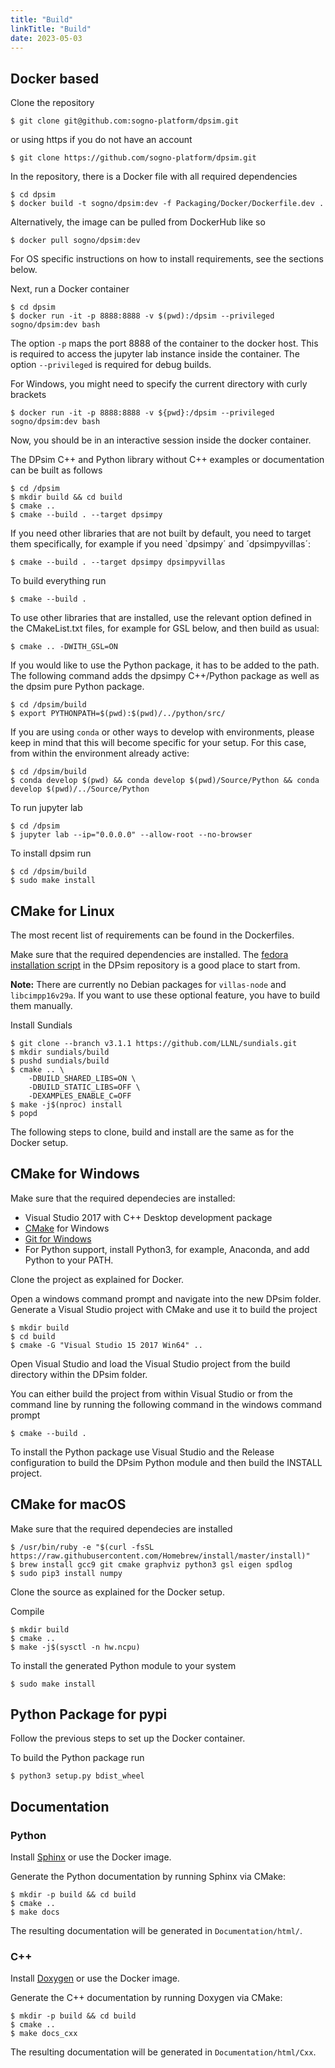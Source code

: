 ```yaml
---
title: "Build"
linkTitle: "Build"
date: 2023-05-03
---
```


## Docker based

Clone the repository

    $ git clone git@github.com:sogno-platform/dpsim.git

or using https if you do not have an account

    $ git clone https://github.com/sogno-platform/dpsim.git

In the repository, there is a Docker file with all required dependencies

    $ cd dpsim
    $ docker build -t sogno/dpsim:dev -f Packaging/Docker/Dockerfile.dev .

Alternatively, the image can be pulled from DockerHub like so

    $ docker pull sogno/dpsim:dev

For OS specific instructions on how to install requirements, see the sections below.

Next, run a Docker container

    $ cd dpsim
    $ docker run -it -p 8888:8888 -v $(pwd):/dpsim --privileged sogno/dpsim:dev bash

The option `-p` maps the port 8888 of the container to the docker host. This is required to access the jupyter lab instance inside the container. The option `--privileged` is required for debug builds.

For Windows, you might need to specify the current directory with curly brackets

    $ docker run -it -p 8888:8888 -v ${pwd}:/dpsim --privileged sogno/dpsim:dev bash

Now, you should be in an interactive session inside the docker container.

The DPsim C++ and Python library without C++ examples or documentation can be built as follows

    $ cd /dpsim
    $ mkdir build && cd build
    $ cmake ..
    $ cmake --build . --target dpsimpy

If you need other libraries that are not built by default, you need to target them specifically, for example if you need `dpsimpy´ and ´dpsimpyvillas´:

    $ cmake --build . --target dpsimpy dpsimpyvillas

To build everything run

    $ cmake --build .

To use other libraries that are installed, use the relevant option defined in the CMakeList.txt files, for example for GSL below, and then build as usual:

    $ cmake .. -DWITH_GSL=ON

If you would like to use the Python package, it has to be added to the path.
The following command adds the dpsimpy C++/Python package as well as the dpsim pure Python package.

    $ cd /dpsim/build
    $ export PYTHONPATH=$(pwd):$(pwd)/../python/src/

If you are using `conda` or other ways to develop with environments, please keep in mind that this will become specific for your setup. For this case, from within the environment already active:

    $ cd /dpsim/build
    $ conda develop $(pwd) && conda develop $(pwd)/Source/Python && conda develop $(pwd)/../Source/Python

To run jupyter lab

    $ cd /dpsim
    $ jupyter lab --ip="0.0.0.0" --allow-root --no-browser

To install dpsim run

    $ cd /dpsim/build
    $ sudo make install


## CMake for Linux

The most recent list of requirements can be found in the Dockerfiles.

Make sure that the required dependencies are installed.
The [fedora installation script](https://github.com/sogno-platform/dpsim/blob/c40e283338574e0ba7cd9861c70f1e41aa3399ba/packaging/Shell/install-fedora-deps.sh) in the DPsim repository is a good place to start from.

**Note:** There are currently no Debian packages for `villas-node` and `libcimpp16v29a`.
If you want to use these optional feature, you have to build them manually.

Install Sundials

    $ git clone --branch v3.1.1 https://github.com/LLNL/sundials.git
    $ mkdir sundials/build
    $ pushd sundials/build
    $ cmake .. \
        -DBUILD_SHARED_LIBS=ON \
        -DBUILD_STATIC_LIBS=OFF \
        -DEXAMPLES_ENABLE_C=OFF
    $ make -j$(nproc) install
    $ popd

The following steps to clone, build and install are the same as for the Docker setup.

## CMake for Windows

Make sure that the required dependecies are installed:

- Visual Studio 2017 with C++ Desktop development package
- [CMake](https://cmake.org/) for Windows
- [Git for Windows](https://git-scm.com/download/win)
- For Python support, install Python3, for example, Anaconda, and add Python to your PATH.

Clone the project as explained for Docker.

Open a windows command prompt and navigate into the new DPsim folder.
Generate a Visual Studio project with CMake and use it to build the project

    $ mkdir build
    $ cd build
    $ cmake -G "Visual Studio 15 2017 Win64" ..

Open Visual Studio and load the Visual Studio project from the build directory within the DPsim folder.

You can either build the project from within Visual Studio or from the command line by running the following command in the windows command prompt

    $ cmake --build .

To install the Python package use Visual Studio and the Release configuration to build the DPsim Python module and then build the INSTALL project.

## CMake for macOS

Make sure that the required dependecies are installed

    $ /usr/bin/ruby -e "$(curl -fsSL https://raw.githubusercontent.com/Homebrew/install/master/install)"
    $ brew install gcc9 git cmake graphviz python3 gsl eigen spdlog
    $ sudo pip3 install numpy

Clone the source as explained for the Docker setup.

Compile

    $ mkdir build
    $ cmake ..
    $ make -j$(sysctl -n hw.ncpu)

To install the generated Python module to your system

    $ sudo make install


## Python Package for pypi

Follow the previous steps to set up the Docker container.

To build the Python package run

    $ python3 setup.py bdist_wheel

## Documentation

### Python

Install [Sphinx](https://www.sphinx-doc.org/en/master/) or use the Docker image.

Generate the Python documentation by running Sphinx via CMake:

    $ mkdir -p build && cd build
    $ cmake ..
    $ make docs

The resulting documentation will be generated in `Documentation/html/`.

### C++

Install [Doxygen](http://www.doxygen.nl/) or use the Docker image.

Generate the C++ documentation by running Doxygen via CMake:

    $ mkdir -p build && cd build
    $ cmake ..
    $ make docs_cxx

The resulting documentation will be generated in `Documentation/html/Cxx`.
